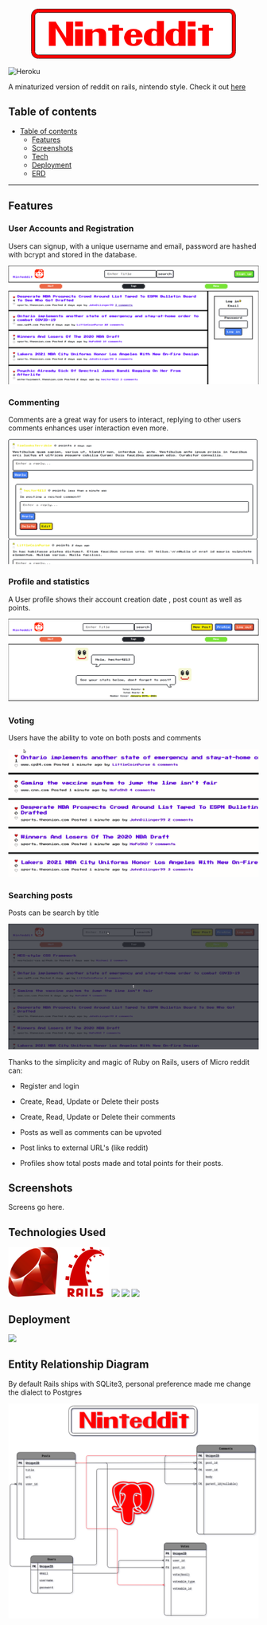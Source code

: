  <p align="center">
 <img src='/images/header.png' height='100'>
 </p>


![Heroku](https://pyheroku-badge.herokuapp.com/?app=ninteddit&style=plastic)

A minaturized version of reddit on rails, nintendo style. Check it out [here](https://ninteddit.herokuapp.com/)

## Table of contents

- [Table of contents](#table-of-contents)
  - [Features](#features)
  - [Screenshots](#Screenshots)
  - [Tech](#technologies-used)
  - [Deployment](#deployment)
  - [ERD](#entity-relationship-diagram)


---


## Features

### User Accounts and Registration

Users can signup, with a unique username and email, password are hashed with bcrypt and stored in the database.

<div align="center">
    <img src="/images/homepage.png"</img>
</div>

### Commenting

Comments are a great way for users to interact, replying to other users comments enhances user interaction even more.

<div align="center">
    <img src="/images/nestedcomment.png"</img>
</div>

### Profile and statistics

A User profile shows their account creation date , post count as well as points.

<div align="center">
    <img src="/images/profile.png"</img>
</div>

### Voting

Users have the ability to vote on both posts and comments

<div align="center">
    <img src="/images/voting.gif"</img>
</div>

### Searching posts

Posts can be search by title

<div align="center">
    <img src="/images/search.gif"</img>
</div>




Thanks to the simplicity and magic of Ruby on Rails, users of Micro reddit can:

- Register and login

- Create, Read, Update or Delete their posts

- Create, Read, Update or Delete their comments

- Posts as well as comments can be upvoted

- Post links to external URL's (like reddit)


- Profiles show total posts made and total points for their posts.

## Screenshots

Screens go here.

## Technologies Used

[<img src='https://github.com/hector4213/hector4213/blob/main/icons/ruby.png' height='100'>]() [<img src='https://github.com/hector4213/hector4213/blob/main/icons/rails.png' height='100'>]() [<img src='https://img.icons8.com/color/344/postgreesql.png' height='100'>]() [<img src='https://img.icons8.com/color/344/javascript.png' height='100'>]() [<img src='https://user-images.githubusercontent.com/5305599/49061716-da649680-f254-11e8-9a89-d95a7407ec6a.png' height='100'>]() 


## Deployment

[<img src='https://img.icons8.com/nolan/344/heroku.png' height='100'>]()

## Entity Relationship Diagram

By default Rails ships with SQLite3, personal preference made me change the dialect to Postgres

<p align="center">
<img src='/images/erd.png' />
 </p>
